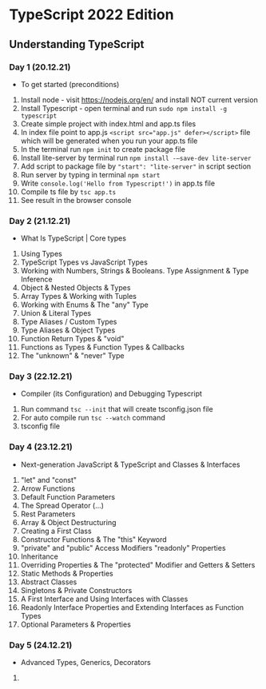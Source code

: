 # TypeScript 2022 Edition
## Understanding TypeScript
### Day 1 (20.12.21) 
- To get started (preconditions)
1. Install node - visit https://nodejs.org/en/ and install NOT current version
2. Install Typescript - open terminal and run `sudo npm install -g typescript`
3. Create simple project with index.html and app.ts files
4. In index file point to app.js `<script src="app.js" defer></script>` file which will be generated when you run your app.ts file
5. In the terminal run `npm init` to create package file
6. Install lite-server by terminal run `npm install -—save-dev lite-server`
7. Add script to package file by `"start": "lite-server"` in script section
8. Run server by typing in terminal `npm start`
9. Write `console.log('Hello from Typescript!')` in app.ts file
10. Compile ts file by `tsc app.ts`
11. See result in the browser console

### Day 2 (21.12.21)
- What Is TypeScript | Core types
1. Using Types 
2. TypeScript Types vs JavaScript Types 
3. Working with Numbers, Strings & Booleans. Type Assignment & Type Inference
4. Object & Nested Objects & Types
5. Array Types & Working with Tuples
6. Working with Enums & The "any" Type
7. Union & Literal Types
8. Type Aliases / Custom Types
9. Type Aliases & Object Types
10. Function Return Types & "void"
11. Functions as Types & Function Types & Callbacks
12. The "unknown" & "never" Type

### Day 3 (22.12.21)
- Compiler (its Configuration) and Debugging Typescript
1. Run command `tsc --init` that will create tsconfig.json file
2. For auto compile run `tsc --watch` command
3. tsconfig file

### Day 4 (23.12.21)
- Next-generation JavaScript & TypeScript and Classes & Interfaces
1. "let" and "const" 
2. Arrow Functions
3. Default Function Parameters
4. The Spread Operator (...)
5. Rest Parameters
6. Array & Object Destructuring 
7. Creating a First Class 
8. Constructor Functions & The "this" Keyword
9. "private" and "public" Access Modifiers "readonly" Properties 
10. Inheritance 
11. Overriding Properties & The "protected" Modifier and Getters & Setters 
12. Static Methods & Properties 
13. Abstract Classes 
14. Singletons & Private Constructors 
15. A First Interface and Using Interfaces with Classes 
16. Readonly Interface Properties and Extending Interfaces as Function Types 
17. Optional Parameters & Properties

### Day 5 (24.12.21)
- Advanced Types, Generics, Decorators
1. 